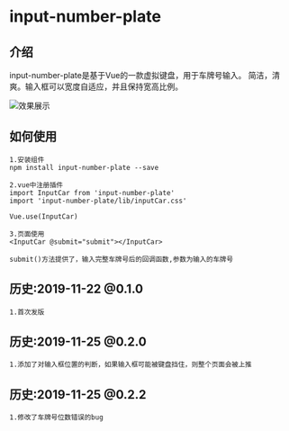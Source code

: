 # input-number-plate

## 介绍
input-number-plate是基于Vue的一款虚拟键盘，用于车牌号输入。
简洁，清爽。输入框可以宽度自适应，并且保持宽高比例。

![效果展示](http://www.woke20.com/staticFile/images/upload_b8ce6f66eec395faf3838ec6c70486be.png)

## 如何使用

```
1.安装组件
npm install input-number-plate --save
```

```
2.vue中注册插件
import InputCar from 'input-number-plate'
import 'input-number-plate/lib/inputCar.css'

Vue.use(InputCar)
```

```
3.页面使用
<InputCar @submit="submit"></InputCar>

submit()方法提供了，输入完整车牌号后的回调函数,参数为输入的车牌号
```

## 历史:2019-11-22 @0.1.0
```
1.首次发版
```

## 历史:2019-11-25 @0.2.0
```
1.添加了对输入框位置的判断，如果输入框可能被键盘挡住，则整个页面会被上推
```

## 历史:2019-11-25 @0.2.2
```
1.修改了车牌号位数错误的bug
```



